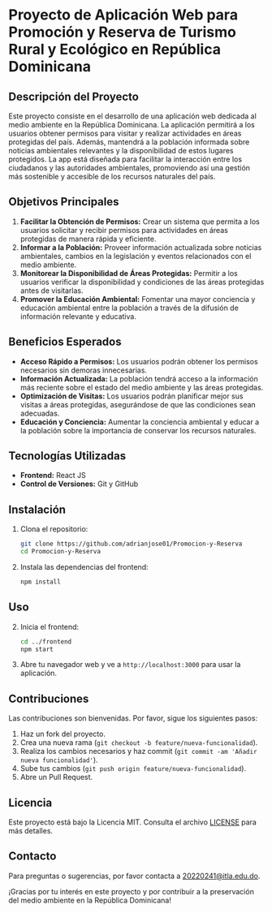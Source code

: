# Proyecto de Aplicación Web para Promoción y Reserva de Turismo Rural y Ecológico en República Dominicana

## Descripción del Proyecto

Este proyecto consiste en el desarrollo de una aplicación web dedicada al medio ambiente en la República Dominicana. La aplicación permitirá a los usuarios obtener permisos para visitar y realizar actividades en áreas protegidas del país. Además, mantendrá a la población informada sobre noticias ambientales relevantes y la disponibilidad de estos lugares protegidos. La app está diseñada para facilitar la interacción entre los ciudadanos y las autoridades ambientales, promoviendo así una gestión más sostenible y accesible de los recursos naturales del país.

## Objetivos Principales

1. **Facilitar la Obtención de Permisos:** Crear un sistema que permita a los usuarios solicitar y recibir permisos para actividades en áreas protegidas de manera rápida y eficiente.
2. **Informar a la Población:** Proveer información actualizada sobre noticias ambientales, cambios en la legislación y eventos relacionados con el medio ambiente.
3. **Monitorear la Disponibilidad de Áreas Protegidas:** Permitir a los usuarios verificar la disponibilidad y condiciones de las áreas protegidas antes de visitarlas.
4. **Promover la Educación Ambiental:** Fomentar una mayor conciencia y educación ambiental entre la población a través de la difusión de información relevante y educativa.

## Beneficios Esperados

- **Acceso Rápido a Permisos:** Los usuarios podrán obtener los permisos necesarios sin demoras innecesarias.
- **Información Actualizada:** La población tendrá acceso a la información más reciente sobre el estado del medio ambiente y las áreas protegidas.
- **Optimización de Visitas:** Los usuarios podrán planificar mejor sus visitas a áreas protegidas, asegurándose de que las condiciones sean adecuadas.
- **Educación y Conciencia:** Aumentar la conciencia ambiental y educar a la población sobre la importancia de conservar los recursos naturales.

## Tecnologías Utilizadas

- **Frontend:** React JS
- **Control de Versiones:** Git y GitHub

## Instalación

1. Clona el repositorio:

   ```bash
   git clone https://github.com/adrianjose01/Promocion-y-Reserva
   cd Promocion-y-Reserva
   ```

2. Instala las dependencias del frontend:

   ```bash
   npm install
   ```

## Uso

2. Inicia el frontend:

   ```bash
   cd ../frontend
   npm start
   ```

3. Abre tu navegador web y ve a `http://localhost:3000` para usar la aplicación.

## Contribuciones

Las contribuciones son bienvenidas. Por favor, sigue los siguientes pasos:

1. Haz un fork del proyecto.
2. Crea una nueva rama (`git checkout -b feature/nueva-funcionalidad`).
3. Realiza los cambios necesarios y haz commit (`git commit -am 'Añadir nueva funcionalidad'`).
4. Sube tus cambios (`git push origin feature/nueva-funcionalidad`).
5. Abre un Pull Request.

## Licencia

Este proyecto está bajo la Licencia MIT. Consulta el archivo [LICENSE](LICENSE) para más detalles.

## Contacto

Para preguntas o sugerencias, por favor contacta a [20220241@itla.edu.do](mailto:20220241@itla.edu.do).

¡Gracias por tu interés en este proyecto y por contribuir a la preservación del medio ambiente en la República Dominicana!
